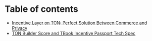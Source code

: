 # Table of contents

- [Incentive Layer on TON: Perfect Solution Between Commerce and Privacy](TONINCENTIVELAYER.md)
- [TON Builder Score and TBook Incentive Passport Tech Spec](README.md)
